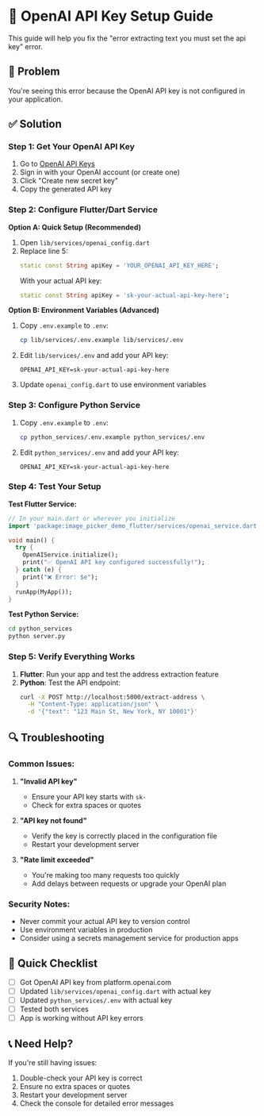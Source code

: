 # 🔑 OpenAI API Key Setup Guide

This guide will help you fix the "error extracting text you must set the api key" error.

## 🚨 Problem
You're seeing this error because the OpenAI API key is not configured in your application.

## ✅ Solution

### Step 1: Get Your OpenAI API Key
1. Go to [OpenAI API Keys](https://platform.openai.com/api-keys)
2. Sign in with your OpenAI account (or create one)
3. Click "Create new secret key"
4. Copy the generated API key

### Step 2: Configure Flutter/Dart Service

**Option A: Quick Setup (Recommended)**
1. Open `lib/services/openai_config.dart`
2. Replace line 5:
   ```dart
   static const String apiKey = 'YOUR_OPENAI_API_KEY_HERE';
   ```
   With your actual API key:
   ```dart
   static const String apiKey = 'sk-your-actual-api-key-here';
   ```

**Option B: Environment Variables (Advanced)**
1. Copy `.env.example` to `.env`:
   ```bash
   cp lib/services/.env.example lib/services/.env
   ```
2. Edit `lib/services/.env` and add your API key:
   ```
   OPENAI_API_KEY=sk-your-actual-api-key-here
   ```
3. Update `openai_config.dart` to use environment variables

### Step 3: Configure Python Service

1. Copy `.env.example` to `.env`:
   ```bash
   cp python_services/.env.example python_services/.env
   ```
2. Edit `python_services/.env` and add your API key:
   ```
   OPENAI_API_KEY=sk-your-actual-api-key-here
   ```

### Step 4: Test Your Setup

**Test Flutter Service:**
```dart
// In your main.dart or wherever you initialize
import 'package:image_picker_demo_flutter/services/openai_service.dart';

void main() {
  try {
    OpenAIService.initialize();
    print("✅ OpenAI API key configured successfully!");
  } catch (e) {
    print("❌ Error: $e");
  }
  runApp(MyApp());
}
```

**Test Python Service:**
```bash
cd python_services
python server.py
```

### Step 5: Verify Everything Works

1. **Flutter**: Run your app and test the address extraction feature
2. **Python**: Test the API endpoint:
   ```bash
   curl -X POST http://localhost:5000/extract-address \
     -H "Content-Type: application/json" \
     -d '{"text": "123 Main St, New York, NY 10001"}'
   ```

## 🔍 Troubleshooting

### Common Issues:

1. **"Invalid API key"**
   - Ensure your API key starts with `sk-`
   - Check for extra spaces or quotes

2. **"API key not found"**
   - Verify the key is correctly placed in the configuration file
   - Restart your development server

3. **"Rate limit exceeded"**
   - You're making too many requests too quickly
   - Add delays between requests or upgrade your OpenAI plan

### Security Notes:
- Never commit your actual API key to version control
- Use environment variables in production
- Consider using a secrets management service for production apps

## 🎯 Quick Checklist
- [ ] Got OpenAI API key from platform.openai.com
- [ ] Updated `lib/services/openai_config.dart` with actual key
- [ ] Updated `python_services/.env` with actual key
- [ ] Tested both services
- [ ] App is working without API key errors

## 📞 Need Help?
If you're still having issues:
1. Double-check your API key is correct
2. Ensure no extra spaces or quotes
3. Restart your development server
4. Check the console for detailed error messages

